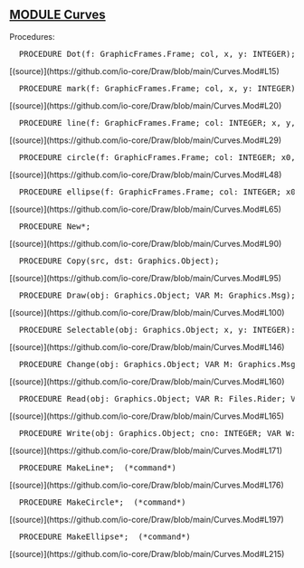 
## [MODULE Curves](https://github.com/io-core/Draw/blob/main/Curves.Mod)

Procedures:


<pre>  PROCEDURE Dot(f: GraphicFrames.Frame; col, x, y: INTEGER);</pre> [(source)](https://github.com/io-core/Draw/blob/main/Curves.Mod#L15)


<pre>  PROCEDURE mark(f: GraphicFrames.Frame; col, x, y: INTEGER);</pre> [(source)](https://github.com/io-core/Draw/blob/main/Curves.Mod#L20)


<pre>  PROCEDURE line(f: GraphicFrames.Frame; col: INTEGER; x, y, w, h, d: LONGINT);</pre> [(source)](https://github.com/io-core/Draw/blob/main/Curves.Mod#L29)


<pre>  PROCEDURE circle(f: GraphicFrames.Frame; col: INTEGER; x0, y0, r: LONGINT);</pre> [(source)](https://github.com/io-core/Draw/blob/main/Curves.Mod#L48)


<pre>  PROCEDURE ellipse(f: GraphicFrames.Frame; col: INTEGER; x0, y0, a, b: LONGINT);</pre> [(source)](https://github.com/io-core/Draw/blob/main/Curves.Mod#L65)


<pre>  PROCEDURE New*;</pre> [(source)](https://github.com/io-core/Draw/blob/main/Curves.Mod#L90)


<pre>  PROCEDURE Copy(src, dst: Graphics.Object);</pre> [(source)](https://github.com/io-core/Draw/blob/main/Curves.Mod#L95)


<pre>  PROCEDURE Draw(obj: Graphics.Object; VAR M: Graphics.Msg);</pre> [(source)](https://github.com/io-core/Draw/blob/main/Curves.Mod#L100)


<pre>  PROCEDURE Selectable(obj: Graphics.Object; x, y: INTEGER): BOOLEAN;</pre> [(source)](https://github.com/io-core/Draw/blob/main/Curves.Mod#L146)


<pre>  PROCEDURE Change(obj: Graphics.Object; VAR M: Graphics.Msg);</pre> [(source)](https://github.com/io-core/Draw/blob/main/Curves.Mod#L160)


<pre>  PROCEDURE Read(obj: Graphics.Object; VAR R: Files.Rider; VAR C: Graphics.Context);</pre> [(source)](https://github.com/io-core/Draw/blob/main/Curves.Mod#L165)


<pre>  PROCEDURE Write(obj: Graphics.Object; cno: INTEGER; VAR W: Files.Rider; VAR C: Graphics.Context);</pre> [(source)](https://github.com/io-core/Draw/blob/main/Curves.Mod#L171)


<pre>  PROCEDURE MakeLine*;  (*command*)</pre> [(source)](https://github.com/io-core/Draw/blob/main/Curves.Mod#L176)


<pre>  PROCEDURE MakeCircle*;  (*command*)</pre> [(source)](https://github.com/io-core/Draw/blob/main/Curves.Mod#L197)


<pre>  PROCEDURE MakeEllipse*;  (*command*)</pre> [(source)](https://github.com/io-core/Draw/blob/main/Curves.Mod#L215)

